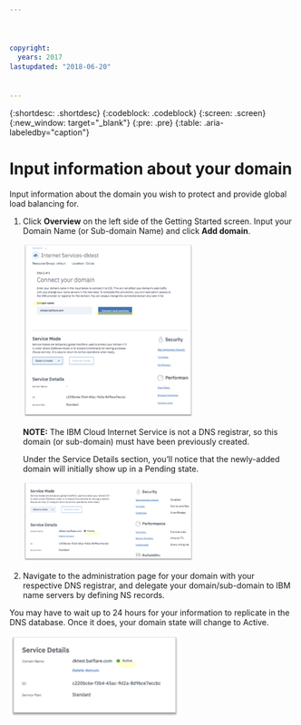 ```yaml
---



copyright:
  years: 2017
lastupdated: "2018-06-20"


---
```


{:shortdesc: .shortdesc}
{:codeblock: .codeblock}
{:screen: .screen}
{:new_window: target="_blank"}
{:pre: .pre}
{:table: .aria-labeledby="caption"}

# Input information about your domain
Input information about the domain you wish to protect and provide global load balancing for.

1. Click **Overview** on the left side of the Getting Started screen. Input your Domain Name (or Sub-domain Name) and click **Add domain**. 
    
    <img src="images/Reliability3.png" alt="drawing" style="width: 300px;"/>
    
    **NOTE:** The IBM Cloud Internet Service is not a DNS registrar, so this domain (or sub-domain) must have been previously created.

    Under the Service Details section, you’ll notice that the newly-added domain will initially show up in a Pending state. 

    <img src="images/Reliability4.png" alt="drawing" style="width: 300px;"/>    

2. Navigate to the administration page for your domain with your respective DNS registrar, and delegate your domain/sub-domain to IBM name servers by defining NS records.

You may have to wait up to 24 hours for your information to replicate in the DNS database. Once it does, your domain state will change to Active. 

<img src="images/Reliability5.png" alt="drawing" style="width: 300px;"/>    
